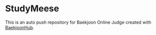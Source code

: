 # StudyMeese
This is an auto push repository for Baekjoon Online Judge created with [BaekjoonHub](https://github.com/BaekjoonHub/BaekjoonHub).
